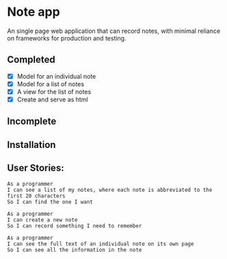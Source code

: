 Note app
=================

An single page web application that can record notes, with minimal reliance on frameworks for production and testing.

Completed
-------
- [x] Model for an individual note
- [x] Model for a list of notes
- [x] A view for the list of notes
- [x] Create and serve as html

Incomplete
-------

Installation
-------

User Stories:
-------
```
As a programmer
I can see a list of my notes, where each note is abbreviated to the first 20 characters
So I can find the one I want

As a programmer
I can create a new note
So I can record something I need to remember

As a programmer
I can see the full text of an individual note on its own page
So I can see all the information in the note
```
